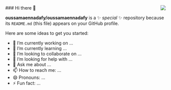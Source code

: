 <img align='right' src="https://github-readme-stats.vercel.app/api?username=oussamaennadafy&show_icons=true&theme=dark">
### Hi there 👋

**oussamaennadafy/oussamaennadafy** is a ✨ _special_ ✨ repository because its `README.md` (this file) appears on your GitHub profile.

Here are some ideas to get you started:

- 🔭 I’m currently working on ...
- 🌱 I’m currently learning ...
- 👯 I’m looking to collaborate on ...
- 🤔 I’m looking for help with ...
- 💬 Ask me about ...
- 📫 How to reach me: ...
- 😄 Pronouns: ...
- ⚡ Fun fact: ...
